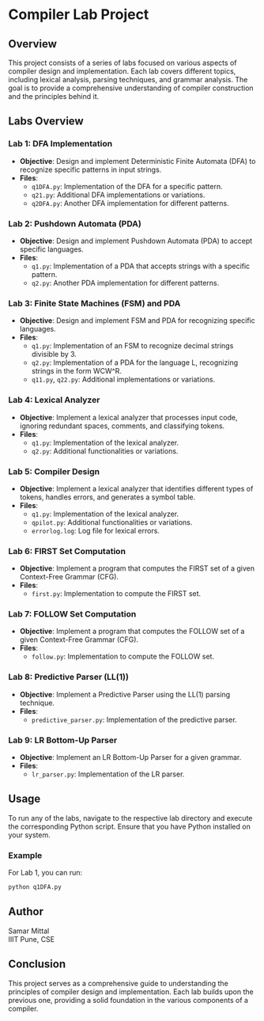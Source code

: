# Compiler Lab Project

## Overview
This project consists of a series of labs focused on various aspects of compiler design and implementation. Each lab covers different topics, including lexical analysis, parsing techniques, and grammar analysis. The goal is to provide a comprehensive understanding of compiler construction and the principles behind it.

## Labs Overview

### Lab 1: DFA Implementation
- **Objective**: Design and implement Deterministic Finite Automata (DFA) to recognize specific patterns in input strings.
- **Files**:
  - `q1DFA.py`: Implementation of the DFA for a specific pattern.
  - `q21.py`: Additional DFA implementations or variations.
  - `q2DFA.py`: Another DFA implementation for different patterns.

### Lab 2: Pushdown Automata (PDA)
- **Objective**: Design and implement Pushdown Automata (PDA) to accept specific languages.
- **Files**:
  - `q1.py`: Implementation of a PDA that accepts strings with a specific pattern.
  - `q2.py`: Another PDA implementation for different patterns.

### Lab 3: Finite State Machines (FSM) and PDA
- **Objective**: Design and implement FSM and PDA for recognizing specific languages.
- **Files**:
  - `q1.py`: Implementation of an FSM to recognize decimal strings divisible by 3.
  - `q2.py`: Implementation of a PDA for the language L, recognizing strings in the form WCW^R.
  - `q11.py`, `q22.py`: Additional implementations or variations.

### Lab 4: Lexical Analyzer
- **Objective**: Implement a lexical analyzer that processes input code, ignoring redundant spaces, comments, and classifying tokens.
- **Files**:
  - `q1.py`: Implementation of the lexical analyzer.
  - `q2.py`: Additional functionalities or variations.

### Lab 5: Compiler Design
- **Objective**: Implement a lexical analyzer that identifies different types of tokens, handles errors, and generates a symbol table.
- **Files**:
  - `q1.py`: Implementation of the lexical analyzer.
  - `qpilot.py`: Additional functionalities or variations.
  - `errorlog.log`: Log file for lexical errors.

### Lab 6: FIRST Set Computation
- **Objective**: Implement a program that computes the FIRST set of a given Context-Free Grammar (CFG).
- **Files**:
  - `first.py`: Implementation to compute the FIRST set.

### Lab 7: FOLLOW Set Computation
- **Objective**: Implement a program that computes the FOLLOW set of a given Context-Free Grammar (CFG).
- **Files**:
  - `follow.py`: Implementation to compute the FOLLOW set.

### Lab 8: Predictive Parser (LL(1))
- **Objective**: Implement a Predictive Parser using the LL(1) parsing technique.
- **Files**:
  - `predictive_parser.py`: Implementation of the predictive parser.

### Lab 9: LR Bottom-Up Parser
- **Objective**: Implement an LR Bottom-Up Parser for a given grammar.
- **Files**:
  - `lr_parser.py`: Implementation of the LR parser.

## Usage
To run any of the labs, navigate to the respective lab directory and execute the corresponding Python script. Ensure that you have Python installed on your system.

### Example
For Lab 1, you can run:
```bash
python q1DFA.py
```

## Author
Samar Mittal  
IIIT Pune, CSE

## Conclusion
This project serves as a comprehensive guide to understanding the principles of compiler design and implementation. Each lab builds upon the previous one, providing a solid foundation in the various components of a compiler.